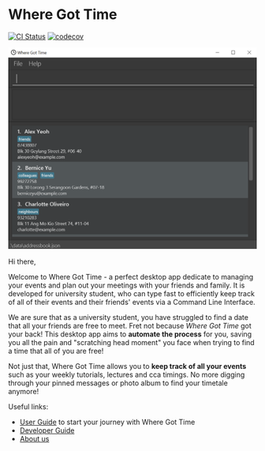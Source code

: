 # Where Got Time

[![CI Status](https://github.com/se-edu/addressbook-level3/workflows/Java%20CI/badge.svg)](https://github.com/se-edu/addressbook-level3/actions)
[![codecov](https://codecov.io/gh/AY2223S2-CS2103T-T09-2/tp/branch/master/graph/badge.svg?token=HYGLQGPHET)](https://codecov.io/gh/AY2223S2-CS2103T-T09-2/tp)

![Ui](docs/images/Ui.png)

Hi there,

Welcome to Where Got Time - a perfect desktop app dedicate to managing your events and plan out your
meetings with your friends and family. It is developed for university student, who can type fast to efficiently keep track of all of their events and their
friends' events via a Command Line Interface.

We are sure that as a university student, you have struggled to find a date that all your friends are free to meet. 
Fret not because _Where Got Time_ got your back! This desktop app aims to **automate the process** for you, saving you all the 
pain and "scratching head moment" you face when trying to find a time that all of you are free! 

Not just that, Where Got Time allows you to **keep track of all your events** such as your weekly tutorials, lectures and 
cca timings. No more digging through your pinned messages or photo album to find your timetale
anymore! 

Useful links: 
- [User Guide](https://github.com/AY2223S2-CS2103T-T09-2/tp/blob/master/docs/UserGuide.md) to start your journey with Where Got Time 
- [Developer Guide](https://github.com/AY2223S2-CS2103T-T09-2/tp/blob/master/docs/DeveloperGuide.md) 
- [About us](https://github.com/AY2223S2-CS2103T-T09-2/tp/blob/master/docs/AboutUs.md)
